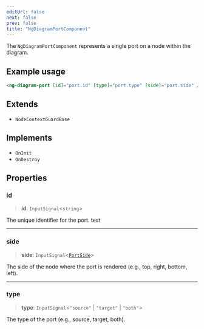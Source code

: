 ```yaml
---
editUrl: false
next: false
prev: false
title: "NgDiagramPortComponent"
---
```


The `NgDiagramPortComponent` represents a single port on a node within the diagram.

## Example usage
```html
<ng-diagram-port [id]="port.id" [type]="port.type" [side]="port.side" />
```

## Extends

- `NodeContextGuardBase`

## Implements

- `OnInit`
- `OnDestroy`

## Properties

### id

> **id**: `InputSignal`\<`string`\>

The unique identifier for the port. test

***

### side

> **side**: `InputSignal`\<[`PortSide`](/docs/api/types/portside/)\>

The side of the node where the port is rendered (e.g., top, right, bottom, left).

***

### type

> **type**: `InputSignal`\<`"source"` \| `"target"` \| `"both"`\>

The type of the port (e.g., source, target, both).
